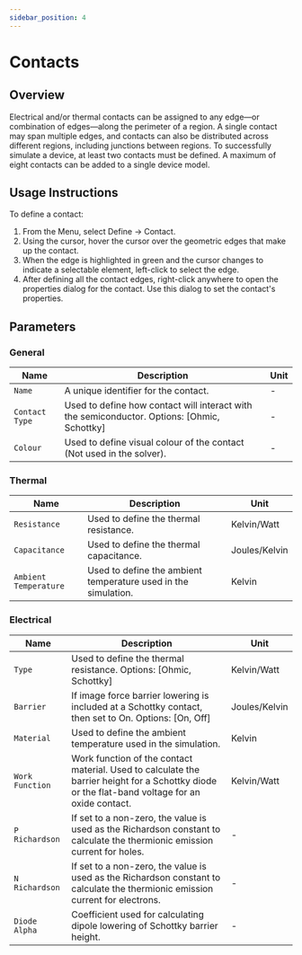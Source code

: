 ```yaml
---
sidebar_position: 4
---
```


# Contacts

## Overview
Electrical and/or thermal contacts can be assigned to any edge—or combination of edges—along the perimeter of a region. A single contact may span multiple edges, and contacts can also be distributed across different regions, including junctions between regions. To successfully simulate a device, at least two contacts must be defined. A maximum of eight contacts can be added to a single device model.

## Usage Instructions

To define a contact:
1. From the Menu, select Define -> Contact.
2. Using the cursor, hover the cursor over the geometric edges that make up the contact.
3. When the edge is highlighted in green and the cursor changes to indicate a selectable element, left-click to select the edge.
4. After defining all the contact edges, right-click anywhere to open the properties dialog for the contact.  Use this dialog to set the contact's properties.

## Parameters

### General

<div class="properties-table">

| Name          | Description                                                                                 | Unit       |
|---------------|---------------------------------------------------------------------------------------------|------------|
| `Name`        | A unique identifier for the contact.                                                        | -          |
| `Contact Type`| Used to define how contact will interact with the semiconductor. Options: [Ohmic, Schottky] | -          |
| `Colour`      | Used to define visual colour of the contact (Not used in the solver).                       | -          |

</div>

### Thermal
<div class="properties-table">

| Name                  | Description                                                    | Unit          |
|-----------------------|----------------------------------------------------------------|---------------|
| `Resistance`          | Used to define the thermal resistance.                         | Kelvin/Watt   |
| `Capacitance`         | Used to define the thermal capacitance.                        | Joules/Kelvin |
| `Ambient Temperature` | Used to define the ambient temperature used in the simulation. | Kelvin        |

</div>

### Electrical
<div class="properties-table">

| Name            | Description                                                       | Unit          |
|-----------------|-------------------------------------------------------------------|---------------|
| `Type`          | Used to define the thermal resistance. Options: [Ohmic, Schottky] | Kelvin/Watt   |
| `Barrier`       | If image force barrier lowering is included at a Schottky contact, then set to On. Options: [On, Off] | Joules/Kelvin |
| `Material`      | Used to define the ambient temperature used in the simulation.    | Kelvin        |
| `Work Function` | Work function of the contact material. Used to calculate the barrier height for a Schottky diode or the flat-band voltage for an oxide contact. | Kelvin/Watt   |
| `P Richardson`  | If set to a non-zero, the value is used as the Richardson constant to calculate the thermionic emission current for holes.     | - |
| `N Richardson`  | If set to a non-zero, the value is used as the Richardson constant to calculate the thermionic emission current for electrons. | - |
| `Diode Alpha`   | Coefficient used for calculating dipole lowering of Schottky barrier height. | - |

</div>